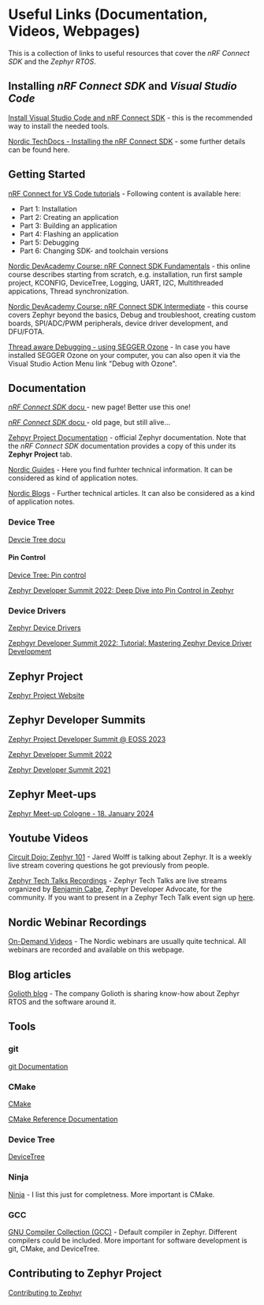 # Useful Links (Documentation, Videos, Webpages)

This is a collection of links to useful resources that cover the _nRF Connect SDK_ and the _Zephyr RTOS_. 

## Installing _nRF Connect SDK_ and _Visual Studio Code_

[Install Visual Studio Code and nRF Connect SDK](https://www.youtube.com/watch?v=EAJdOqsL9m8&list=PLx_tBuQ_KSqEt7NK-H7Lu78lT2OijwIMl&index=1&pp=iAQB) - this is the recommended way to install the needed tools. 

[Nordic TechDocs - Installing the nRF Connect SDK](https://docs.nordicsemi.com/bundle/ncs-latest/page/nrf/installation.html) - some further details can be found here.

## Getting Started

[nRF Connect for VS Code tutorials](https://www.youtube.com/playlist?list=PLx_tBuQ_KSqEt7NK-H7Lu78lT2OijwIMl) - Following content is available here:
- Part 1: Installation
- Part 2: Creating an application
- Part 3: Building an application
- Part 4: Flashing an application
- Part 5: Debugging
- Part 6: Changing SDK- and toolchain versions

[Nordic DevAcademy Course:  nRF Connect SDK Fundamentals](https://academy.nordicsemi.com/courses/nrf-connect-sdk-fundamentals/) - this online course describes starting from scratch, e.g. installation, run first sample project, KCONFIG, DeviceTree, Logging, UART, I2C, Multithreaded appications, Thread synchronization.

[Nordic DevAcademy Course:  nRF Connect SDK Intermediate](https://academy.nordicsemi.com/courses/nrf-connect-sdk-intermediate/) - this course covers Zephyr beyond the basics, Debug and troubleshoot, creating custom boards, SPI/ADC/PWM peripherals, device driver development, and DFU/FOTA. 

[Thread aware Debugging - using SEGGER Ozone](https://devzone.nordicsemi.com/nordic/nordic-blog/b/blog/posts/thread-aware-debugging-with-nrf-connect-sdk) - In case you have installed SEGGER Ozone on your computer, you can also open it via the Visual Studio Action Menu link "Debug with Ozone". 

## Documentation

[_nRF Connect SDK_ docu ](https://docs.nordicsemi.com/bundle/ncs-latest/page/nrf/index.html) - new page! Better use this one!

[_nRF Connect SDK_ docu ](https://developer.nordicsemi.com/nRF_Connect_SDK/doc/latest/nrf/index.html) - old page, but still alive...

[Zehpyr Project Documentation](https://docs.zephyrproject.org/latest/index.html) - official Zephyr documentation. Note that the _nRF Connect SDK_ documentation provides a copy of this under its __Zephyr Project__ tab.

[Nordic Guides](https://devzone.nordicsemi.com/guides/) - Here you find furhter technical information. It can be considered as kind of application notes. 

[Nordic Blogs](https://devzone.nordicsemi.com/nordic/nordic-blog/b/blog) - Further technical articles. It can also be considered as a kind of application notes.

### Device Tree

[Devcie Tree docu](https://developer.nordicsemi.com/nRF_Connect_SDK/doc/latest/zephyr/build/dts/index.html)

#### Pin Control

[Device Tree: Pin control](https://developer.nordicsemi.com/nRF_Connect_SDK/doc/latest/zephyr/hardware/pinctrl/index.html)

[Zephyr Developer Summit 2022: Deep Dive into Pin Control in Zephyr](https://www.youtube.com/watch?v=bcTekbGN-Pk)

### Device Drivers

[Zephyr Device Drivers](https://developer.nordicsemi.com/nRF_Connect_SDK/doc/latest/zephyr/kernel/drivers/index.html)

[Zephgyr Developer Summit 2022: Tutorial: Mastering Zephyr Device Driver Development](https://www.youtube.com/watch?v=o-f2qCd2AXo)

## Zephyr Project

[Zephyr Project Website](https://www.zephyrproject.org/)

## Zephyr Developer Summits

[Zephyr Project Developer Summit @ EOSS 2023](https://www.youtube.com/watch?v=v6kUPnKs4TU&list=PLbzoR-pLrL6rQLZttVSF_DwzncObtwyM3)

[Zephyr Developer Summit 2022](https://www.youtube.com/playlist?list=PLzRQULb6-ipFDwFONbHu-Qb305hJR7ICe)

[Zephyr Developer Summit 2021](https://www.youtube.com/playlist?list=PLzRQULb6-ipG39tVb-DEkIoSS5wQlbK6i)

## Zephyr Meet-ups

[Zephyr Meet-up Cologne - 18. January 2024](https://www.youtube.com/playlist?list=PLzRQULb6-ipHwJMH35w-P1UIpJ4d07Taj)

## Youtube Videos 

[Circuit Dojo: Zephyr 101](https://www.youtube.com/c/circuitdojo) - Jared Wolff is talking about Zephyr. It is a weekly live stream covering questions he got previously from people. 

[Zephyr Tech Talks Recordings](https://www.youtube.com/playlist?app=desktop&list=PLzRQULb6-ipGs9pwW1NusNO39FYeH7UND&si=CTU9sbV0-XfKJEIY) - Zephyr Tech Talks are live streams organized by [Benjamin Cabe](https://www.linkedin.com/in/benjamincabe/), Zephyr Developer Advocate, for the community. If you want to present in a Zephyr Tech Talk event sign up [here](https://docs.google.com/forms/d/e/1FAIpQLSfWAQ1faaOyFR4dvrbZuyrairjl_yHHQ93gZX8KbxCE4gPQvQ/viewform?pli=1). 

## Nordic Webinar Recordings

[On-Demand Videos](https://webinars.nordicsemi.com/on-demand) - The Nordic webinars are usually quite technical. All webinars are recorded and available on this webpage. 


## Blog articles

[Golioth blog](https://blog.golioth.io/) - The company Golioth is sharing know-how about Zephyr RTOS and the software around it. 


## Tools

### git

[git Documentation](https://git-scm.com/doc)

### CMake

[CMake](https://cmake.org/)  

[CMake Reference Documentation](https://cmake.org/cmake/help/latest/)

### Device Tree

[DeviceTree](https://www.devicetree.org/)

### Ninja

[Ninja](https://ninja-build.org/) - I list this just for completness. More important is CMake.

### GCC

[GNU Compiler Collection (GCC)](https://gcc.gnu.org/) - Default compiler in Zephyr. Different compilers could be included. More important for software development is git, CMake, and DeviceTree. 

## Contributing to Zephyr Project

[Contributing to Zephyr](https://docs.zephyrproject.org/latest/contribute/index.html)
